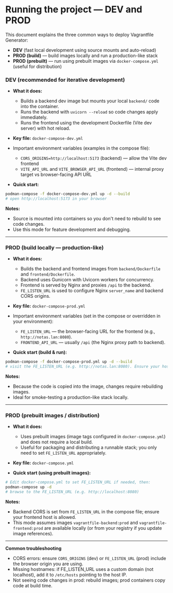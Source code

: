 # Running the project — DEV and PROD

This document explains the three common ways to deploy Vagrantfile Generator:

- **DEV** (fast local development using source mounts and auto-reload)
- **PROD (build)** — build images locally and run a production-like stack
- **PROD (prebuilt)** — run using prebuilt images via `docker-compose.yml` (useful for distribution)

### DEV (recommended for iterative development)

- **What it does:**
  - Builds a backend dev image but mounts your local `backend/` code into the container.
  - Runs the backend with `uvicorn --reload` so code changes apply immediately.
  - Runs the frontend using the development Dockerfile (Vite dev server) with hot reload.

- **Key file:** `docker-compose-dev.yml`

- Important environment variables (examples in the compose file):
  - `CORS_ORIGINS=http://localhost:5173` (backend) — allow the Vite dev frontend
  - `VITE_API_URL` and `VITE_BROWSER_API_URL` (frontend) — internal proxy target vs browser-facing API URL

- **Quick start:**
```bash
podman-compose -f docker-compose-dev.yml up -d --build
# open http://localhost:5173 in your browser
```

**Notes:**
- Source is mounted into containers so you don't need to rebuild to see code changes.
- Use this mode for feature development and debugging.

---

### PROD (build locally — production-like)

- **What it does:**
  - Builds the backend and frontend images from `backend/Dockerfile` and `frontend/Dockerfile`.
  - Backend uses Gunicorn with Uvicorn workers for concurrency.
  - Frontend is served by Nginx and proxies `/api` to the backend.
  - `FE_LISTEN_URL` is used to configure Nginx `server_name` and backend CORS origins.

- **Key file:** `docker-compose-prod.yml`

- Important environment variables (set in the compose or overridden in your environment):
  - `FE_LISTEN_URL` — the browser-facing URL for the frontend (e.g., `http://notas.lan:8080`).
  - `FRONTEND_API_URL` — usually `/api` (the Nginx proxy path to backend).

- **Quick start (build & run):**
```bash
podman-compose -f docker-compose-prod.yml up -d --build
# visit the FE_LISTEN_URL (e.g. http://notas.lan:8080). Ensure your hosts file points notas.lan to the host running the containers.
```

**Notes:**
- Because the code is copied into the image, changes require rebuilding images.
- Ideal for smoke-testing a production-like stack locally.

---

### PROD (prebuilt images / distribution)

- **What it does:**
  - Uses prebuilt images (image tags configured in `docker-compose.yml`) and does not require a local build.
  - Useful for packaging and distributing a runnable stack; you only need to set `FE_LISTEN_URL` appropriately.

- **Key file:** `docker-compose.yml`

- **Quick start (using prebuilt images):**
```bash
# Edit docker-compose.yml to set FE_LISTEN_URL if needed, then:
podman-compose up -d
# browse to the FE_LISTEN_URL (e.g. http://localhost:8080)
```

**Notes:**
- Backend CORS is set from `FE_LISTEN_URL` in the compose file; ensure your frontend host is allowed.
- This mode assumes images `vagrantfile-backend:prod` and `vagrantfile-frontend:prod` are available locally (or from your registry if you update image references).

---

**Common troubleshooting**

- CORS errors: ensure `CORS_ORIGINS` (dev) or `FE_LISTEN_URL` (prod) include the browser origin you are using.
- Missing hostnames: if FE_LISTEN_URL uses a custom domain (not localhost), add it to `/etc/hosts` pointing to the host IP.
- Not seeing code changes in prod: rebuild images; prod containers copy code at build time.

